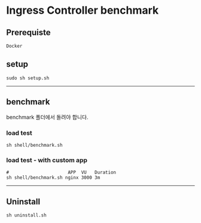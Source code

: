 # Ingress Controller benchmark

## Prerequiste
```Docker```
## setup
```
sudo sh setup.sh
```
---
## benchmark
benchmark 폴더에서 돌려야 합니다.  
### load test
```
sh shell/benchmark.sh 
```
### load test - with custom app

```
#                      APP  VU   Duration
sh shell/benchmark.sh nginx 3000 3m
```
---
## Uninstall
```
sh uninstall.sh
```
